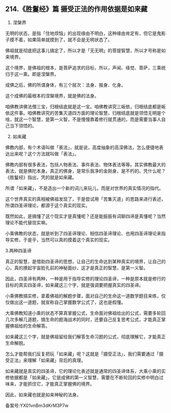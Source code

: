 ## 214.《胜鬘经》篇 摄受正法的作用依据是如来藏
1. 涅槃界


无明的状态，是指「住地烦恼」的出现缘由不明白，这种缘由肯定有，但它是鬼影子摸不着，如果简单就摸到了，就不会是无明状态了。


佛祖就是彻底把这事儿搞定了，所以才是「无无明」的菩提智慧，所以才号称是如来境界。


这个境界，是佛祖的根本，是菩萨追求的目标，所以，声闻、缘觉、菩萨，三乘统归于这一乘。即是涅槃界。


成佛之后，佛的所谓身体，有三个层次：法身、报身、化身。


这个成佛的最根本的涅槃境界，就是佛的法身。


咱佛教讲佛法僧三宝，归根结底就是这一宝。咱佛教讲究三皈依，归根结底都是皈依这件事。咱佛教讲究的苦集灭道四方面的理论智慧，归根结底就是领悟无明是个啥，就这一个智慧，是第一义智，不是慢慢靠着修行就贯通的，而是需要当事人自己当下领悟的。


2. 如来藏


佛教内部，有个术语叫做「表法」，就是说，高度抽象的高深佛法，怎么便捷地表达出来呢？这个方法就叫做「表法」。


佛教内部有很多表法，包括人物表法、事件表法、物体表法等等。其实佛教最大的表法，就是佛陀本身。真正的佛身，是常乐我净的金刚身，是不朽的。凭什么呢？《胜鬘经》指出，凭的就是如来藏。


所谓「如来藏」，不是造出一个新的词儿来玩儿，而是对世界的真实情况的指代。


这个世界真实的真相被佛祖发现了，于是尝试用「苦集灭道」的思路来进行表述，所谓四圣谛理论，都源于这个真实的现实。


既然如此，是搞懂了这个现实才是真懂呢？还是能振振有词聊四谛是真懂呢？当然理论不能代替现实嘛。


小乘佛教的状态，就是听到了四圣谛理论、相信四圣谛理论、也用四圣谛理论来指导实修，于是乎，当然可以真的摸着这个真实的现实。


3.两种四圣谛


真正的智慧，是借助四圣谛的思想，让自己的生命达到某种真实的境界，让自己的心，真的撩起宇宙脸孔前的神秘面纱，这才是真正的智慧，是第一义智。


因此，四圣谛有两种，一种是用于指导实修的理论四圣谛，一种是原本就是修行的目标的真实四圣谛，如来藏这三个字，就是强调要把握真实的四圣谛。


小乘佛教搞实修，拿着佛祖的解题步骤，面对自己的生命这一道数学题目来练，仅仅做出这一道题，就宣称自己掌握数学公式了，这也是假懂。


大乘佛教知道小乘的状态不算真掌握公式，生命面对佛祖给出的公式，需要多轮回几次多解几道题，搞生命的题海战术的同时，还要自己反复思考公式，才能真正掌握佛祖给的生命解答。


如来藏这三个字，就是佛祖留给我们解答生命习题的公式，彻底理解它，才能真正生命解脱。


怎么才能帮我们反复把玩「如来藏」呢？这就是「摄受正法」，我们需要通过「摄受正法」来理解「如来藏」背后的真理。


如来藏就是真实的四圣谛，它的理论化表述就是通常的四圣谛体系，大乘小乘的实修依据都是「如来藏」，它是成佛的第一义智慧，需要在不断轮回的实修中明白过味来，才能抓住它，才能真正掌握佛的境界。


因此，如来藏也就是如来神秘的法身。


备案号:YX01vnBm3dKrM3P7w

